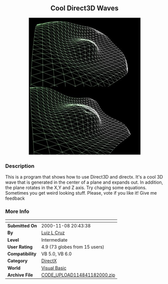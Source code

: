 ﻿<div align="center">

## Cool Direct3D Waves

<img src="PIC2000118180337503.jpg">
</div>

### Description

This is a program that shows how to use Direct3D and directx. It's a cool 3D wave that is generated in the center of a plane and expands out. In addition, the plane rotates in the X,Y and Z axis. Try chaging some equations. Sometimes you get weird looking stuff. Please, vote if you like it! Give me feedback
 
### More Info
 


<span>             |<span>
---                |---
**Submitted On**   |2000-11-08 20:43:38
**By**             |[Luiz L Cruz](https://github.com/Planet-Source-Code/PSCIndex/blob/master/ByAuthor/luiz-l-cruz.md)
**Level**          |Intermediate
**User Rating**    |4.9 (73 globes from 15 users)
**Compatibility**  |VB 5\.0, VB 6\.0
**Category**       |[DirectX](https://github.com/Planet-Source-Code/PSCIndex/blob/master/ByCategory/directx__1-44.md)
**World**          |[Visual Basic](https://github.com/Planet-Source-Code/PSCIndex/blob/master/ByWorld/visual-basic.md)
**Archive File**   |[CODE\_UPLOAD114841182000\.zip](https://github.com/Planet-Source-Code/luiz-l-cruz-cool-direct3d-waves__1-12646/archive/master.zip)








